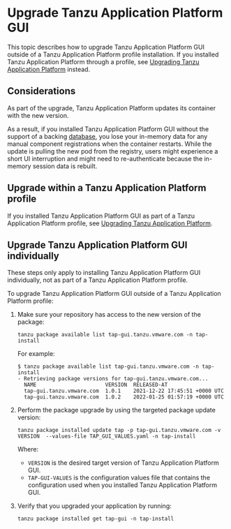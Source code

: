 # Upgrade Tanzu Application Platform GUI

This topic describes how to upgrade Tanzu Application Platform GUI outside of a
Tanzu Application Platform profile installation.
If you installed Tanzu Application Platform through a profile, see
[Upgrading Tanzu Application Platform](../upgrading.md) instead.

## <a id="considerations"></a> Considerations

As part of the upgrade, Tanzu Application Platform updates its container with the new version.

As a result, if you installed Tanzu Application Platform GUI without the support of a backing
[database](database.md.hbs), you lose your in-memory data for any manual component registrations
when the container restarts.
While the update is pulling the new pod from the registry, users might experience a short UI
interruption and might need to re-authenticate because the in-memory session data is rebuilt.

## <a id="upgrade-profile"></a> Upgrade within a Tanzu Application Platform profile

If you installed Tanzu Application Platform GUI as part of a Tanzu Application Platform profile,
see [Upgrading Tanzu Application Platform](../upgrading.md).

## <a id="upgrade-component"></a> Upgrade Tanzu Application Platform GUI individually

These steps only apply to installing Tanzu Application Platform GUI individually, not as part of a
Tanzu Application Platform profile.

To upgrade Tanzu Application Platform GUI outside of a Tanzu Application Platform profile:

1. Make sure your repository has access to the new version of the package:

    ```console
    tanzu package available list tap-gui.tanzu.vmware.com -n tap-install
    ```

    For example:

    ```
    $ tanzu package available list tap-gui.tanzu.vmware.com -n tap-install
    - Retrieving package versions for tap-gui.tanzu.vmware.com...
      NAME                      VERSION  RELEASED-AT
      tap-gui.tanzu.vmware.com  1.0.1    2021-12-22 17:45:51 +0000 UTC
      tap-gui.tanzu.vmware.com  1.0.2    2022-01-25 01:57:19 +0000 UTC
    ```

2. Perform the package upgrade by using the targeted package update version:

    ```
    tanzu package installed update tap -p tap-gui.tanzu.vmware.com -v VERSION  --values-file TAP_GUI_VALUES.yaml -n tap-install
    ```

    Where:

    - `VERSION` is the desired target version of Tanzu Application Platform GUI.
    - `TAP-GUI-VALUES` is the configuration values file that contains the configuration used when you
      installed Tanzu Application Platform GUI.

3. Verify that you upgraded your application by running:

    ```
    tanzu package installed get tap-gui -n tap-install
    ```
